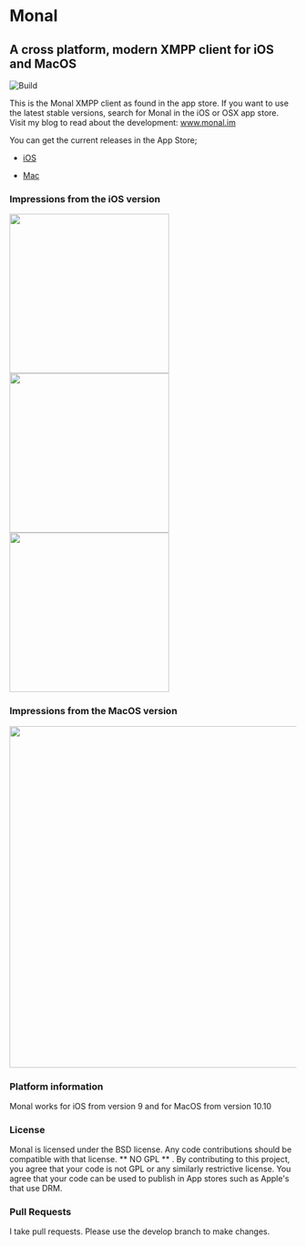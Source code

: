 # Monal
## A cross platform, modern XMPP client for iOS and MacOS
![Build](https://travis-ci.org/anurodhp/Monal.svg?branch=develop)

This is the Monal XMPP client as found in the app store.  If you want to  use the latest stable versions, search for Monal in the iOS or OSX app store. Visit my blog to read about the development: www.monal.im

You can get the current releases in the App Store;

* [iOS](https://itunes.apple.com/us/app/monal-free-xmpp-chat/id317711500?mt=8)

* [Mac](https://apps.apple.com/app/id1499227291?mt=12)

### Impressions from the iOS version

<img src ="https://monal.im/wp-content/uploads/2020/02/Simulator-Screen-Shot-iPhone-8-2020-02-17-at-15.58.26-1.png" width=280 >
<img src="https://monal.im/wp-content/uploads/2020/02/Simulator-Screen-Shot-iPhone-8-2020-02-17-at-15.56.17-4.png" width="280">  <img src="https://monal.im/wp-content/uploads/2020/02/Simulator-Screen-Shot-iPhone-8-2020-02-17-at-14.59.51-1.png" width="280">

### Impressions from the MacOS version

<img src="https://monal.im/wp-content/uploads/2020/02/Screen-Shot-2020-02-15-at-10.28.38-PM-1.png" width="600">


### Platform information

Monal works for iOS from version 9 and for MacOS from version 10.10

### License
Monal is licensed under the BSD license. Any code contributions should be compatible with that license.  ** NO GPL ** .  By contributing to this project, you agree that your code is not GPL or any similarly restrictive license. You agree that your code can be used to publish in App stores such as Apple's that use DRM.

### Pull Requests
I take pull requests. Please  use the develop branch to make changes.
